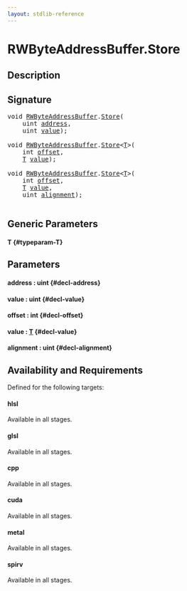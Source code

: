 ```yaml
---
layout: stdlib-reference
---
```


# RWByteAddressBuffer\.Store

## Description





## Signature 

<pre>
void <a href="/stdlib-reference/types/RWByteAddressBuffer/index" class="code_type">RWByteAddressBuffer</a>.<a href="/stdlib-reference/types/RWByteAddressBuffer/Store">Store</a>(
    uint <a href="/stdlib-reference/types/RWByteAddressBuffer/Store#decl-address" class="code_param">address</a>,
    uint <a href="/stdlib-reference/types/RWByteAddressBuffer/Store#decl-value" class="code_param">value</a>);

void <a href="/stdlib-reference/types/RWByteAddressBuffer/index" class="code_type">RWByteAddressBuffer</a>.<a href="/stdlib-reference/types/RWByteAddressBuffer/Store">Store</a>&lt;<a href="/stdlib-reference/types/RWByteAddressBuffer/Store#typeparam-T" class="code_type">T</a>&gt;(
    int <a href="/stdlib-reference/types/RWByteAddressBuffer/Store#decl-offset" class="code_param">offset</a>,
    <a href="/stdlib-reference/types/RWByteAddressBuffer/Store#typeparam-T" class="code_type">T</a> <a href="/stdlib-reference/types/RWByteAddressBuffer/Store#decl-value" class="code_param">value</a>);

void <a href="/stdlib-reference/types/RWByteAddressBuffer/index" class="code_type">RWByteAddressBuffer</a>.<a href="/stdlib-reference/types/RWByteAddressBuffer/Store">Store</a>&lt;<a href="/stdlib-reference/types/RWByteAddressBuffer/Store#typeparam-T" class="code_type">T</a>&gt;(
    int <a href="/stdlib-reference/types/RWByteAddressBuffer/Store#decl-offset" class="code_param">offset</a>,
    <a href="/stdlib-reference/types/RWByteAddressBuffer/Store#typeparam-T" class="code_type">T</a> <a href="/stdlib-reference/types/RWByteAddressBuffer/Store#decl-value" class="code_param">value</a>,
    uint <a href="/stdlib-reference/types/RWByteAddressBuffer/Store#decl-alignment" class="code_param">alignment</a>);

</pre>

## Generic Parameters

#### T {#typeparam-T}

## Parameters

#### address  : uint {#decl-address}
#### value  : uint {#decl-value}
#### offset  : int {#decl-offset}
#### value  : [T](/stdlib-reference/types/RWByteAddressBuffer/Store#typeparam-T) {#decl-value}
#### alignment  : uint {#decl-alignment}

## Availability and Requirements

Defined for the following targets:

#### hlsl
Available in all stages.

#### glsl
Available in all stages.

#### cpp
Available in all stages.

#### cuda
Available in all stages.

#### metal
Available in all stages.

#### spirv
Available in all stages.



